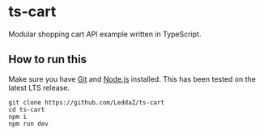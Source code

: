 # ts-cart

Modular shopping cart API example written in TypeScript.

## How to run this

Make sure you have [Git](https://git-scm.com/) and [Node.js](https://nodejs.org) installed. This has been tested on the latest LTS release.

```
git clone https://github.com/LeddaZ/ts-cart
cd ts-cart
npm i
npm run dev
```
